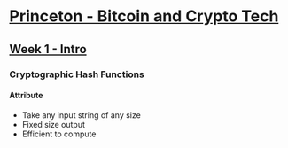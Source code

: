 

# [Princeton - Bitcoin and Crypto Tech](https://www.coursera.org/learn/cryptocurrency/home/welcome)

## [Week 1 - Intro](https://www.coursera.org/learn/cryptocurrency/home/week/1)

### Cryptographic Hash Functions
#### Attribute
- Take any input string of any size
- Fixed size output
- Efficient to compute

####

<!--stackedit_data:
eyJoaXN0b3J5IjpbLTE2MDc2NTg4MjMsNzMwOTk4MTE2XX0=
-->